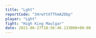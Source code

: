 ```yaml
---
title: "Lght"
reportCode: "34rwYtXfThmA2Dbp"
player: "Lght"
fight: "High King Maulgar"
date: 2021-06-27T18:56:46.133000+00:00
---
```

